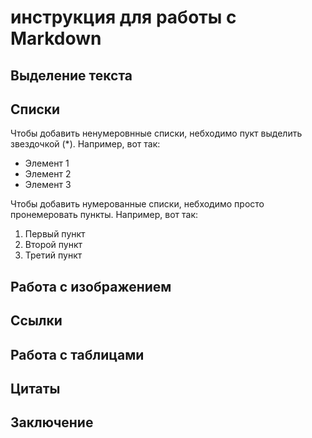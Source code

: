 # инструкция для работы с Markdown

## Выделение текста

## Списки

Чтобы добавить ненумеровнные списки, небходимо пукт выделить звездочкой (*). Например, вот так:
* Элемент 1
* Элемент 2
* Элемент 3

Чтобы добавить нумерованные списки, небходимо просто пронемеровать пункты. Например, вот так:
1. Первый пункт
2. Второй пункт
3. Третий пункт

## Работа с изображением

## Ссылки

## Работа с таблицами

## Цитаты

## Заключение 